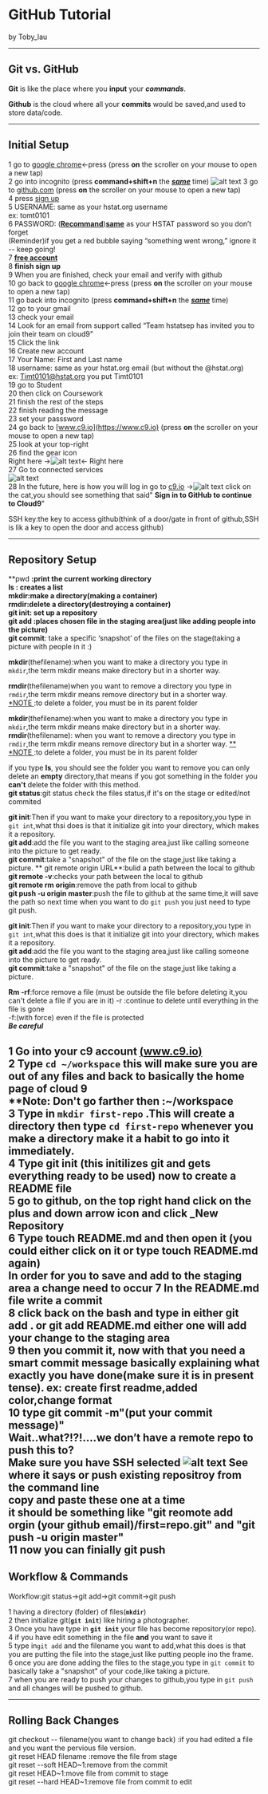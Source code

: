 # GitHub Tutorial

by Toby_lau 

---
## Git vs. GitHub
**Git** is like the place where you **input** your _**commands**_.  

**Github** is the cloud where all your **commits** would be saved,and used to 
store data/code.


---
## Initial Setup
1 go to [google chrome](https://www.google.com)<-press (press **on** the scroller on your mouse to open a new tap)  
2 go into incognito (press **command+shift+n** the <u>_**same**_</u> time)
![alt text](http://updatepedia.com/wp-content/uploads/2016/04/Google_Chrome_Incognito.png )
3 go to [github.com](https://www.github.com) (press **on** the scroller on your mouse to open a new tap)    
4 press <u>sign up</u>  
5 USERNAME: same as your hstat.org username  
ex: tomt0101  
6 PASSWORD: (<u>**Recommand**</u>)<u>**same**</u> as your HSTAT password so you don’t forget  
(Reminder)if you get a red bubble saying 
“something went wrong,” 
ignore it -- keep going!  
7 <u>**free account**</u>  
8 **finish sign up**  
9 When you are finished, check your email and verify with github  
10 go back to [google chrome](https://www.google.com)<-press  (press **on** the scroller on your mouse to open a new tap)  
11 go back into incognito (press **command+shift+n** the <u>_**same**_</u> time)  
12 go to your gmail  
13 check your email  
14 Look for an email from support called “Team hstatsep has invited you to join their team on cloud9"  
15 Click the link  
16 Create new account  
17 Your Name: First and Last name  
18 username: same as your hstat.org email (but without the @hstat.org)  
ex: Timt0101@hstat.org  you put Timt0101  
19 go to Student  
20 then click on Coursework  
21 finish the rest of the steps  
22 finish reading the message  
23 set your passsword  
24 go back to [www.c9.io](https://www.c9.io) (press **on** the scroller on your mouse to open a new tap)   
25 look at your top-right  
26 find the gear icon  
Right here ->![alt text](https://lh6.googleusercontent.com/30HBjz1rnXSNb4TxZQ5vBCU5i-BEXsJLpOftc5kBQAf8L0o1URo2sd6uWrGE9DYBe10LPCh25LqRPXEYiRRwjvAqKid-X--6coYVJkBxeAXREhyJNfdnPvsQEO25IsHQJZPoLFrzMxg)<- Right here  
27 Go to connected services  
![alt text](https://lh3.googleusercontent.com/OUIUvCy6_jXixNqv5A_N3NdQrOyddguVKpRLWGWgQxxqPukalIKQtsohxcCJlxSUIP6mYneW2jbjWrnRdZBOuoZ-kCJc9uYSM2qXBn-v8p-c89e8PoonZ3R7rPx54LSN7ujlNC2ZMrw)  
28 In the future, here is how you will log in
go to [c9.io](https://www.c9.io) ->![alt text](https://lh3.googleusercontent.com/p57o7f31-F5fCPYoWzAYwVv48WpdLOZXV8zxbRabuofCBU00nGpNWHsO0LDteIKtV1krpVRMN2CXzNC1QPaQlBlHHsMaGF9rmilvnK_mxIMvq4kwprvHSmBx9pCGliqiefmQuYuJNQ8)
click on the cat,you should see something that said" **Sign in to GitHub to continue to Cloud9**" 


SSH key:the key to access github(think of a door/gate in front of github,SSH is lik a key to open the door and access github)
***
## Repository Setup
**pwd **:print the current working directory  
**ls** : creates a list  
**mkdir**:make a directory(making a container)  
**rmdir**:delete a directory(destroying a container)  
**git init**: set up a repository    
**git add** :places chosen file in the staging area(just like adding people into the picture)  
git commit**: take a specific ‘snapshot’ of the files on the stage(taking a picture with people in it :)   

**mkdir**(thefilename):when you want to make a directory you type in `mkdir`,the term mkdir means make directory but in a shorter way.  

**rmdir**(thefilename)when you want to remove a directory you type in `rmdir`,the term mkdir means remove directory but in a shorter way.  
<u>*NOTE </u>:to delete a folder, you must be in its parent folder

**mkdir**(thefilename):when you want to make a directory you type in `mkdir`,the term mkdir means make directory but in a shorter way.   
**rmdir**(thefilename): when you want to remove a directory you type in `rmdir`,the term mkdir means remove directory but in a shorter way.
<u>**  
*NOTE </u>:to delete a folder, you must be in its parent folder

if you type **ls**, you should see the folder you want to remove
you can only delete an **empty** directory,that means if you got something in the folder you **can't** delete the folder with this method.  
**git status**:git status check the files status,if it's on the stage or edited/not commited  

**git init**:Then if you want to make your directory to a repository,you type in `git int`,what thsi does is that it initialize git into your directory, which makes it a repository.  
**git add**:add the file you want to the staging area,just like calling someone into the picture to get ready.    
**git commit**:take a "snapshot" of the file on the stage,just like taking a picture. 
** git remote origin URL**:bulid a path between the local to github  
**git remote -v**:checks your path between the local to github   
**git remote rm origin**:remove the path from local to github     
**git push -u origin master**:push the file to github at the same time,it will save the path so next time when you want to do `git push` you just need to type git push.

**git init**:Then if you want to make your directory to a repository,you type in `git int`,what this does is that it initialize git into your directory, which makes it a repository.  
**git add**:add the file you want to the staging area,just like calling someone into the picture to get ready.  
**git commit**:take a "snapshot" of the file on the stage,just like taking a picture.  


**Rm -rf**:force remove a file 
(must be outside the file before deleting it,you can't delete a file if you are in it)  -r :continue to delete until everything in the file is gone  
-f:(with force) even if the file is protected   
***Be careful***

1 Go into your c9 account [(www.c9.io)](https://www.c9.io)  
2 Type `cd ~/workspace` this will make sure you are out of any files and back to basically the home page of cloud 9  
****Note**: **Don't** go farther then :~/workspace  
3 Type in `mkdir first-repo` .This will create a directory then type `cd first-repo` whenever you make a directory make it a habit to go into it **immediately**.  
4 Type git init (this initilizes git and gets everything ready to be used) now to create a README file  
5 go to github, on the top right hand click on the plus and down arrow icon and click _New Repository  
6 Type touch README.md and then open it (you could either click on it or type touch README.md again)  
In order for you to save and add to the staging area a change need to occur
7 In the README.md file write a commit  
8 click back on the bash and type in either git add . or git add README.md either one will add your change to the staging area  
9 then you commit it, now with that you need a smart commit message basically explaining what exactly you have done(make sure it is in present tense). ex: create first readme,added color,change format  
10 type git commit -m"(put your commit message)"  
Wait..what?!?!....we don’t have a remote repo to **push** this to?  
**Make sure you have **SSH** selected**
![alt text](https://lh3.googleusercontent.com/4NdqJRVKpe_PE75iNFklRrH5g77nUCzZWT5m7KSD4agwr4Cs_wicSnzoaA8WQlLd7VsHp_x66uS5fS9L4apcH_8jMK_-D9hoaBawhGp2_X2EzZhE0Dt8ljij5NxXiTtXUl77Y2rAt6w)
**See where it says or push existing repositroy from the command line**  
copy and paste these one at a time   
it should be something like "git reomote add orgin (your github email)/first=repo.git"  and "git push -u origin master"                        
11 now you can finially git push 
---
## Workflow & Commands
Workflow:git status->git add->git commit->git push 

1 having a directory (folder) of files(**`mkdir`**)  
2 then initialize git(**`git init`**) like hiring a photographer.  
3 Once you have type in **`git init`** your file has become repository(or repo).  
4 if you have edit something in the file **and** you want to save it  
5 type in`git add` and the filename you want to add,what this does is that you are putting the file into the stage,just like putting people ino the frame.  
6 once you are done adding the files to the stage,you type in `git commit`
to basically take a "snapshot" of your code,like taking a picture.  
7 when you are ready to push your changes to github,you type in `git push` and all changes will be pushed to github.


---
## Rolling Back Changes
git checkout -- filename(you want to change back) :if you had edited a file and you want the pervious file version.  
git reset HEAD filename :remove the file from stage   
git reset --soft HEAD~1:remove from the commit  
git reset HEAD~1:move file from commit to stage   
git reset --hard HEAD~1:remove file from commit to edit   


